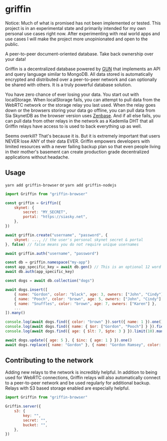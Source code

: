 # griffin

Notice: Much of what is promised has not been implemented or tested. This project is in an experimental state and primarily intended for my own personal use cases right now. After experimenting with real world apps and use cases I will make the project more unopinionated and open to the public.

A peer-to-peer document-oriented database. Take back ownership over your data!

Griffin is a decentralized database powered by [GUN](https://github.com/amark/gun) that implements an API and query language similar to MongoDB. All data stored is automatically encrypted and distributed over a peer-to-peer network and can optionally be shared with others. It is a truly powerful database solution.

You have zero chance of ever losing your data. You start out with localStorage. When localStorage fails, you can attempt to pull data from the WebRTC network or the storage relay you last used. When the relay goes down or the browsers storing your data go offline, you can pull data from Sia SkynetDB as the browser version uses [Zenbase](https://github.com/Fluffy9/Zenbase). And if all else fails, you can pull data from other relays in the network as a Kademlia DHT that all Griffin relays have access to is used to back everything up as well.

Seems overkill? That's because it is. But it is extremely important that users NEVER lose ANY of their data EVER. Griffin empowers developers with limited resources with a never failing backup plan so that even people living in their mother's basement can create production grade decentralized applications without headache.

## Usage

`yarn add griffin-browser` or `yarn add griffin-nodejs`

```js
import Griffin from "griffin-browser"

const griffin = Griffin({
	skynet: {
		secret: "MY_SECRET",
		portal: "https://siasky.net",
	},
})

await griffin.create("username", "password", {
	skynet: ..., // the user's personal skynet secret & portal
}, false) // false means you do not require unique usernames

await griffin.auth("username", "password")

const db = griffin.namespace("my-app")
const app_specific_key = await db.gen() // This is an optional 12 word mnemonic generated by the user
await db.auth(app_specific_key)

const dogs = await db.collection("dogs")

await dogs.insert([
	{ name: "Gordon", color: "black", age: 3, owners: ["John", "Cindy"] },
	{ name: "Pooch", color: "brown", age: 5, owners: ["John", "Cindy"] },
	{ name: "Snuffles", color: "brown", age: 7, owners: ["Karen"] },
	...
]).many()

console.log(await dogs.find({ color: "brown" }).sort({ name: 1 }).one())
console.log(await dogs.find({ name: { $or: ["Gordon", "Pooch"] } }).fields({ _id: 0 }).many())
console.log(await dogs.find({ age: { $lt: 7, $gte: 3 } }).limit(10).many())

await dogs.update({ age: 5 }, { $inc: { age: 1 } }).one()
await dogs.replace({ name: "Gordon" }, { name: "Gordon Ramsey", color: "blonde", age: 54, owners: null })
```

## Contributing to the network

Adding new relays to the network is incredibly helpful. In addition to being used for WebRTC connections, Griffin relays will also automatically connect to a peer-to-peer network and be used regularly for additional backup. Relays with S3 based storage enabled are especially helpful.

```js
import Griffin from "griffin-browser"

Griffin.server({
	s3: {
		key: "",
    	secret: "",
    	bucket: "",
	},
})
```
